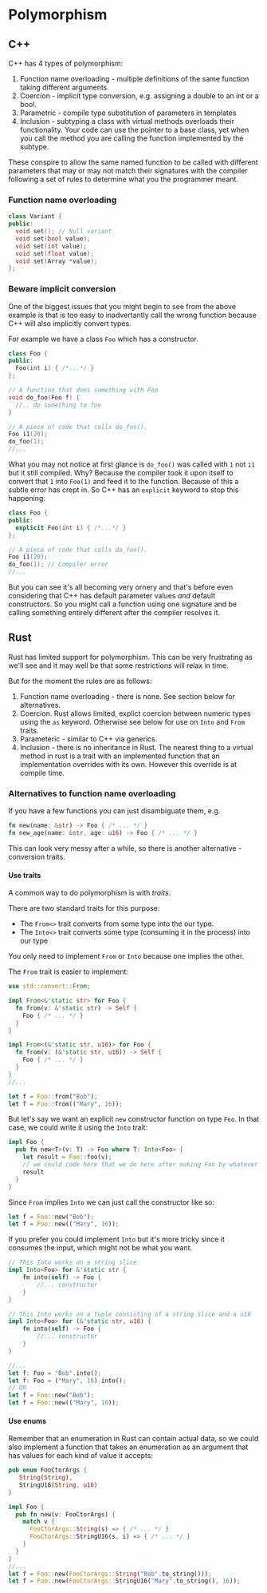 # Polymorphism

## C++

C++ has 4 types of polymorphism:

1. Function name overloading - multiple definitions of the same function taking different arguments. 
2. Coercion - implicit type conversion, e.g. assigning a double to an int or a bool.
3. Parametric - compile type substitution of parameters in templates
4. Inclusion - subtyping a class with virtual methods overloads their functionality. Your code can use the pointer to a base class, yet when you call the method you are calling the function implemented by the subtype.

These conspire to allow the same named function to be called with different parameters that may or may not match their signatures with the compiler following a set of rules to determine what you the programmer meant.

### Function name overloading

```c++
class Variant {
public:
  void set(); // Null variant
  void set(bool value);
  void set(int value);
  void set(float value);
  void set(Array *value);
};
```

### Beware implicit conversion

One of the biggest issues that you might begin to see from the above example is that is too easy to inadvertantly call the wrong function because C++ will also implicitly convert types. 

For example we have a class `Foo` which has a constructor.

```c++
class Foo {
public:
  Foo(int i) { /*...*/ }
};

// A function that does something with Foo
void do_foo(Foo f) {
  //.. do something to foo
}

// A piece of code that calls do_foo().
Foo i1(20);
do_foo(1);
//...

```

What you may not notice at first glance is `do_foo()` was called with `1` not `i1` but it still compiled. Why? Because the compiler took it upon itself to convert that `1` into `Foo(1)` and feed it to the function. Because of this a subtle error has crept in. So C++ has an `explicit` keyword to stop this happening:

```c++
class Foo {
public:
  explicit Foo(int i) { /*...*/ }
};

// A piece of code that calls do_foo().
Foo i1(20);
do_foo(1); // Compiler error
//...
```

But you can see it's all becoming very ornery and that's before even considering that C++ has default parameter values _and_ default constructors. So you might call a function using one signature and be calling something entirely different after the compiler resolves it.

## Rust

Rust has limited support for polymorphism. This can be very frustrating as we'll see and it may well be that some restrictions will relax in time.

But for the moment the rules are as follows:

1. Function name overloading - there is none. See section below for alternatives.
2. Coercion. Rust allows limited, explict coercion between numeric types using the `as` keyword. Otherwise see below for use on `Into` and `From` traits.
3. Parameteric - similar to C++ via generics.
4. Inclusion - there is no inheritance in Rust. The nearest thing to a virtual method in rust is a trait with an implemented function that an implementation overrides with its own. However this override is at compile time.

### Alternatives to function name overloading

If you have a few functions you can just disambiguate them, e.g.

```rust
fn new(name: &str) -> Foo { /* ... */ }
fn new_age(name: &str, age: u16) -> Foo { /* ... */ }
```

This can look very messy after a while, so there is another alternative - conversion traits.

#### Use traits

A common way to do polymorphism is with _traits_.
 
There are two standard traits for this purpose:

* The `From<>` trait converts from some type into the our type. 
* The `Into<>` trait converts some type (consuming it in the process) into our type 

You only need to implement `From` or `Into` because one implies the other.

The `From` trait is easier to implement:

```rust
use std::convert::From;

impl From<&'static str> for Foo {
  fn from(v: &'static str) -> Self {
    Foo { /* ... */ }
  }
}

impl From<(&'static str, u16)> for Foo {
  fn from(v: (&'static str, u16)) -> Self {
    Foo { /* ... */ }
  }
}
//...

let f = Foo::from("Bob");
let f = Foo::from(("Mary", 16));
```

But let's say we want an explicit `new` constructor function on type `Foo`. In that case, we could write it using the `Into` trait:

```rust
impl Foo {
  pub fn new<T>(v: T) -> Foo where T: Into<Foo> {
    let result = Foo::foo(v);
    // we could code here that we do here after making Foo by whatever means
    result
  }
}
```

Since `From` implies `Into` we can just call the constructor like so:

```rust
let f = Foo::new("Bob");
let f = Foo::new(("Mary", 16));
```

If you prefer you could implement `Into` but it's more tricky since it consumes the input, which might not be what you want.

```rust
// This Into works on a string slice
impl Into<Foo> for &'static str {
    fn into(self) -> Foo {    
        //... constructor
    }    
}

// This Into works on a tuple consisting of a string slice and a u16
impl Into<Foo> for (&'static str, u16) {    
    fn into(self) -> Foo {    
        //... constructor
    }    
}

//...
let f: Foo = "Bob".into();
let f: Foo = ("Mary", 16).into();
// OR
let f = Foo::new("Bob");
let f = Foo::new(("Mary", 16));
```

#### Use enums

Remember that an enumeration in Rust can contain actual data, so we could also implement a function that takes an enumeration as an argument that has values for each kind of value it accepts:

```rust
pub enum FooCtorArgs {
   String(String),
   StringU16(String, u16)
}

impl Foo {
  pub fn new(v: FooCtorArgs) {
    match v {
      FooCtorArgs::String(s) => { /* ... */ }
      FooCtorArgs::StringU16(s, i) => { /* ... */ }
    }
  }
}
//...
let f = Foo::new(FooCtorArgs::String("Bob".to_string()));
let f = Foo::new(FooCtorArgs::StringU16("Mary".to_string(), 16));
```
